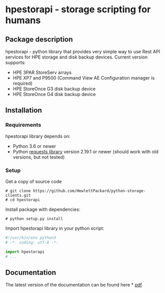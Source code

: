 # hpestorapi - storage scripting for humans


## Package description

hpestorapi - python library that provides very simple way to use Rest
API services for HPE storage and disk backup devices. Current version
supports:

* HPE 3PAR StoreServ arrays
* HPE XP7 and P9500 (Command View AE Configuration manager is required)
* HPE StoreOnce G3 disk backup device
* HPE StoreOnce G4 disk backup device

## Installation

### Requirements
hpestorapi library depends on:

* Python 3.6 or newer
* Python [requests library](http://python-requests.org) version
    2.19.1 or newer (should work with old versions, but not tested)

### Setup
Get a copy of source code
```
# git clone https://github.com/HewlettPackard/python-storage-clients.git
# cd hpestorapi
```

Install package with dependencies:
```
# python setup.py install
```

Import hpestorapi library in your python script:
```python
#!/usr/bin/env python3
# -*- coding: utf-8 -*-

import hpestorapi
# ...
 ```

## Documentation
The latest version of the documentation can be found here * [pdf](https://github.com/HewlettPackard/python-storage-clients/raw/master/doc/build/latex/hpestorapi-0.9.5.pdf)
